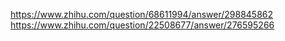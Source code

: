 https://www.zhihu.com/question/68611994/answer/298845862
https://www.zhihu.com/question/22508677/answer/276595266
